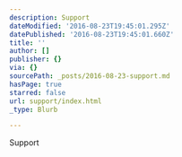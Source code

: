 ```yaml
---
description: Support
dateModified: '2016-08-23T19:45:01.295Z'
datePublished: '2016-08-23T19:45:01.660Z'
title: ''
author: []
publisher: {}
via: {}
sourcePath: _posts/2016-08-23-support.md
hasPage: true
starred: false
url: support/index.html
_type: Blurb

---
```

Support